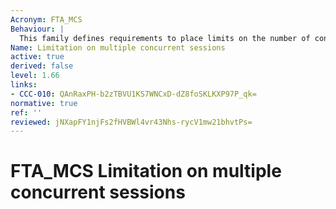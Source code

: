 ```yaml
---
Acronym: FTA_MCS
Behaviour: |
  This family defines requirements to place limits on the number of concurrent sessions that belong to the same user.
Name: Limitation on multiple concurrent sessions
active: true
derived: false
level: 1.66
links:
- CCC-010: QAnRaxPH-b2zTBVU1KS7WNCxD-dZ8foSKLKXP97P_qk=
normative: true
ref: ''
reviewed: jNXapFY1njFs2fHVBWl4vr43Nhs-rycV1mw21bhvtPs=
---
```


# FTA_MCS Limitation on multiple concurrent sessions